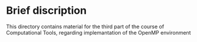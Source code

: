 # Brief discription

This directory contains material for the third part of the course of Computational Tools, regarding implemantation
of the OpenMP environment
